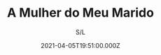 ---
id: 'd3875682-22fc-4bae-b0cf-35ed394bd886'
type: 'movie' # Filme, Série, Anime
title: "A Mulher do Meu Marido"
synopsis: ["Depois de alguns anos de casamento com Pedro (Paulo Tiefenthaler), Joana (Luana Piovani) descobre que está sendo traída, mas decide fingir que não sabe de nada para prosseguir com a relação de maneira tranquila. Depois de descobrir que o caso extraconjugal de Pedro é com Pilar (Aylin Prandi), ela começa a se relacionar com o marido da amante secreta.",
]
originalTitle: "A Mulher do Meu Marido"
date: '2021-04-05T19:51:00.000Z'
update: '2021-04-05T19:51:00.000Z'
releaseDate: '2019-08-29T03:00:00.000Z'
imdb:
  rating: '5.8' # 8.5
  id: '' # tt0470752
duration: '1h 35 Min'
trailer:
  urls: [
    '4ppImfxaCNw',
  ]
tags: ['1080p']
genre: ['Comédia', 'Romance'] #
quality: 'WEB-DL' # BluRay, WEB-DL, HDTV, WEB-DL4K, WEB-DLe
format: 'Mkv' # MKV, MP4, TS
audio: 'Português' # Dublado, Legendado, Dual Audio, Dub & Leg
subtitle: 'S/L' # Português, inglês,
size: '4.06 GB' # 4.8 GB
audioQuality: 10
videoQuality: 10
directors: []
#  - name: 'Lana Wachowski'
#    image: ''
#  - name: 'Lilly Wachowski'
#    image: ''
cast: []
#  - name: 'Keanu Reeves'
#    image: ''
#    characterName: 'Neo'
writers: []
#  - name: ''
#    image: ''
maturityRating:
  age: '' # L , 10, 12, 14, 16, 18
  topics: [''] # Violence, Illegal drugs, Inappropriate Language, Legal Drugs, Sexual Content, Extreme Violence
###########################################
download:
  
  - url: 'magnet:?xt=urn:btih:D9BBF402BED5723A6E5BB7E5FE78EC2BC6C66E24&dn=LAPUMiA.Org%20-%20A%20Mulher%20do%20Meu%20Marido%202019%20%281080p-FULL%29&tr=udp%3a%2f%2ftracker.openbittorrent.com%3a80%2fannounce&tr=udp%3a%2f%2ftracker.opentrackr.org%3a1337%2fannounce'
    resolution: '1080p' # 720p, 1080p, 4K,
    audio: 'Dual Áudio' # Dublado, Legendado, Dual Audio
    size: '' # 4.8 GB
    quality: '' # BluRay, WEB-DL
    format: '' # MKV
images:
  cover: '/assets/movies/a-mulher-do-meu-marido.jpg'
  background: '/assets/movies/'
---